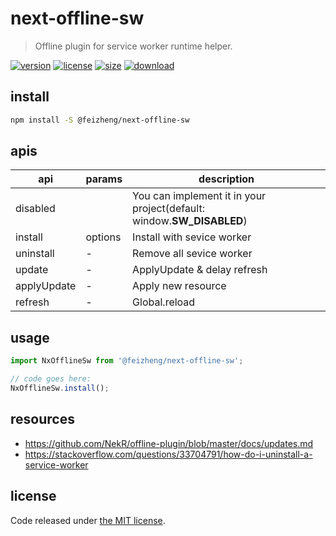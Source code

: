 # next-offline-sw
> Offline plugin for service worker runtime helper.

[![version][version-image]][version-url]
[![license][license-image]][license-url]
[![size][size-image]][size-url]
[![download][download-image]][download-url]

## install
```bash
npm install -S @feizheng/next-offline-sw
```

## apis
| api         | params  | description                                                           |
| ----------- | ------- | --------------------------------------------------------------------- |
| disabled    |         | You can implement it in your project(default: window.__SW_DISABLED__) |
| install     | options | Install with sevice worker                                            |
| uninstall   | -       | Remove all sevice worker                                              |
| update      | -       | ApplyUpdate & delay refresh                                           |
| applyUpdate | -       | Apply new resource                                                    |
| refresh     | -       | Global.reload                                                         |


## usage
```js
import NxOfflineSw from '@feizheng/next-offline-sw';

// code goes here:
NxOfflineSw.install();
```

## resources
- https://github.com/NekR/offline-plugin/blob/master/docs/updates.md
- https://stackoverflow.com/questions/33704791/how-do-i-uninstall-a-service-worker

## license
Code released under [the MIT license](https://github.com/afeiship/next-offline-sw/blob/master/LICENSE.txt).

[version-image]: https://img.shields.io/npm/v/@feizheng/next-offline-sw
[version-url]: https://npmjs.org/package/@feizheng/next-offline-sw

[license-image]: https://img.shields.io/npm/l/@feizheng/next-offline-sw
[license-url]: https://github.com/afeiship/next-offline-sw/blob/master/LICENSE.txt

[size-image]: https://img.shields.io/bundlephobia/minzip/@feizheng/next-offline-sw
[size-url]: https://github.com/afeiship/next-offline-sw/blob/master/dist/next-offline-sw.min.js

[download-image]: https://img.shields.io/npm/dm/@feizheng/next-offline-sw
[download-url]: https://www.npmjs.com/package/@feizheng/next-offline-sw
